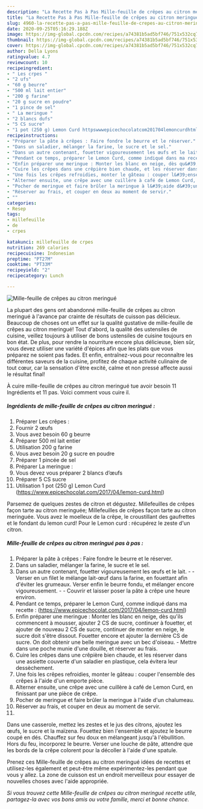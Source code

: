 ```yaml
---
description: "La Recette Pas à Pas Mille-feuille de crêpes au citron meringué"
title: "La Recette Pas à Pas Mille-feuille de crêpes au citron meringué"
slug: 4960-la-recette-pas-a-pas-mille-feuille-de-crepes-au-citron-meringue
date: 2020-09-25T05:16:29.188Z
image: https://img-global.cpcdn.com/recipes/a74381b5ad5bf746/751x532cq70/mille-feuille-de-crepes-au-citron-meringue-photo-principale-de-la-recette.jpg
thumbnail: https://img-global.cpcdn.com/recipes/a74381b5ad5bf746/751x532cq70/mille-feuille-de-crepes-au-citron-meringue-photo-principale-de-la-recette.jpg
cover: https://img-global.cpcdn.com/recipes/a74381b5ad5bf746/751x532cq70/mille-feuille-de-crepes-au-citron-meringue-photo-principale-de-la-recette.jpg
author: Della Lyons
ratingvalue: 4.7
reviewcount: 10
recipeingredient:
- " Les crpes "
- "2 ufs"
- "60 g beurre"
- "500 ml lait entier"
- "200 g farine"
- "20 g sucre en poudre"
- "1 pince de sel"
- " La meringue "
- "2 blancs dufs"
- "5 CS sucre"
- "1 pot (250 g) Lemon Curd httpswwwepicechocolatcom201704lemoncurdhtml"
recipeinstructions:
- "Préparer la pâte à crêpes : Faire fondre le beurre et le réserver."
- "Dans un saladier, mélanger la farine, le sucre et le sel."
- "Dans un autre contenant, fouetter vigoureusement les œufs et le lait.  Verser en un filet le mélange lait-œuf dans la farine, en fouettant afin d&#39;éviter les grumeaux. Verser enfin le beurre fondu, et mélanger encore vigoureusement.  Couvrir et laisser poser la pâte à crêpe une heure environ."
- "Pendant ce temps, préparer le Lemon Curd, comme indiqué dans ma recette : (https://www.epicechocolat.com/2017/04/lemon-curd.html)"
- "Enfin préparer une meringue : Monter les blanc en neige, dès qu&#39;ils commencent à mousser, ajouter 2 CS de sucre, continuer à fouetter, et ajouter de nouveau 2 CS de sucre, continuer de monter en neige, le sucre doit s&#39;être dissout. Fouetter encore et ajouter la dernière CS de sucre. On doit obtenir une belle meringue avec un bec d&#39;oiseau. Mettre dans une poche munie d&#39;une douille, et réserver au frais."
- "Cuire les crêpes dans une crêpière bien chaude, et les réserver dans une assiette couverte d&#39;un saladier en plastique, cela évitera leur dessèchement."
- "Une fois les crêpes refroidies, monter le gâteau : couper l&#39;ensemble des crêpes à l&#39;aide d&#39;un emporte pièce."
- "Alterner ensuite, une crêpe avec une cuillère à café de Lemon Curd, en finissant par une pièce de crêpe."
- "Pocher de meringue et faire brûler la meringue à l&#39;aide d&#39;un chalumeau."
- "Réserver au frais, et couper en deux au moment de servir."
- ""
categories:
- Resep
tags:
- millefeuille
- de
- crpes

katakunci: millefeuille de crpes 
nutrition: 269 calories
recipecuisine: Indonesian
preptime: "PT27M"
cooktime: "PT33M"
recipeyield: "2"
recipecategory: Lunch

---
```



![Mille-feuille de crêpes au citron meringué](https://img-global.cpcdn.com/recipes/a74381b5ad5bf746/751x532cq70/mille-feuille-de-crepes-au-citron-meringue-photo-principale-de-la-recette.jpg)

La plupart des gens ont abandonné mille-feuille de crêpes au citron meringué à l'avance par crainte de résultats de cuisson pas délicieux. Beaucoup de choses ont un effet sur la qualité gustative de mille-feuille de crêpes au citron meringué! Tout d'abord, la qualité des ustensiles de cuisine, veillez toujours à utiliser de bons ustensiles de cuisine toujours en bon état. De plus, pour rendre la nourriture encore plus délicieuse, bien sûr, vous devez utiliser une variété d'épices afin que les plats que vous préparez ne soient pas fades. Et enfin, entraînez-vous pour reconnaître les différentes saveurs de la cuisine, profitez de chaque activité culinaire de tout cœur, car la sensation d'être excité, calme et non pressé affecte aussi le résultat final!

<!--inarticleads1-->

À cuire mille-feuille de crêpes au citron meringué tue avoir besoin 11 Ingrédients et 11 pas. Voici comment vous cuire il.

##### Ingrédients de mille-feuille de crêpes au citron meringué :

1. Préparer  Les crêpes :
1. Fournir 2 œufs
1. Vous avez besoin 60 g beurre
1. Préparer 500 ml lait entier
1. Utilisation 200 g farine
1. Vous avez besoin 20 g sucre en poudre
1. Préparer 1 pincée de sel
1. Préparer  La meringue :
1. Vous devez vous préparer 2 blancs d’œufs
1. Préparer 5 CS sucre
1. Utilisation 1 pot (250 g) Lemon Curd (https://www.epicechocolat.com/2017/04/lemon-curd.html)


Parsemez de quelques zestes de citron et dégustez. Millefeuilles de crêpes façon tarte au citron meringuée; Millefeuilles de crêpes façon tarte au citron meringuée. Vous avez le moelleux de la crêpe, le croustillant des gaufrettes et le fondant du lemon curd! Pour le Lemon curd : récupérez le zeste d&#39;un citron. 

<!--inarticleads2-->

##### Mille-feuille de crêpes au citron meringué pas à pas :

1. Préparer la pâte à crêpes : Faire fondre le beurre et le réserver.
1. Dans un saladier, mélanger la farine, le sucre et le sel.
1. Dans un autre contenant, fouetter vigoureusement les œufs et le lait. -  - Verser en un filet le mélange lait-œuf dans la farine, en fouettant afin d&#39;éviter les grumeaux. Verser enfin le beurre fondu, et mélanger encore vigoureusement. -  - Couvrir et laisser poser la pâte à crêpe une heure environ.
1. Pendant ce temps, préparer le Lemon Curd, comme indiqué dans ma recette : (https://www.epicechocolat.com/2017/04/lemon-curd.html)
1. Enfin préparer une meringue : Monter les blanc en neige, dès qu&#39;ils commencent à mousser, ajouter 2 CS de sucre, continuer à fouetter, et ajouter de nouveau 2 CS de sucre, continuer de monter en neige, le sucre doit s&#39;être dissout. Fouetter encore et ajouter la dernière CS de sucre. On doit obtenir une belle meringue avec un bec d&#39;oiseau. - Mettre dans une poche munie d&#39;une douille, et réserver au frais.
1. Cuire les crêpes dans une crêpière bien chaude, et les réserver dans une assiette couverte d&#39;un saladier en plastique, cela évitera leur dessèchement.
1. Une fois les crêpes refroidies, monter le gâteau : couper l&#39;ensemble des crêpes à l&#39;aide d&#39;un emporte pièce.
1. Alterner ensuite, une crêpe avec une cuillère à café de Lemon Curd, en finissant par une pièce de crêpe.
1. Pocher de meringue et faire brûler la meringue à l&#39;aide d&#39;un chalumeau.
1. Réserver au frais, et couper en deux au moment de servir.
1. 


Dans une casserole, mettez les zestes et le jus des citrons, ajoutez les œufs, le sucre et la maïzena. Fouettez bien l&#39;ensemble et ajoutez le beurre coupé en dés. Chauffez sur feu doux en mélangeant jusqu&#39;à l&#39;ébullition. Hors du feu, incorporez le beurre. Verser une louche de pâte, attendre que les bords de la crêpe colorent pour la décoller à l&#39;aide d&#39;une spatule. 

<!--inarticleads1-->

<p>
Prenez ces Mille-feuille de crêpes au citron meringué idées de recettes et utilisez-les également et peut-être même expérimentez-les pendant que vous y allez. La zone de cuisson est un endroit merveilleux pour essayer de nouvelles choses avec l'aide appropriée.
</p>

<p>
<i>Si vous trouvez cette Mille-feuille de crêpes au citron meringué recette utile, partagez-la avec vos bons amis ou votre famille, merci et bonne chance.</i>
</p>
